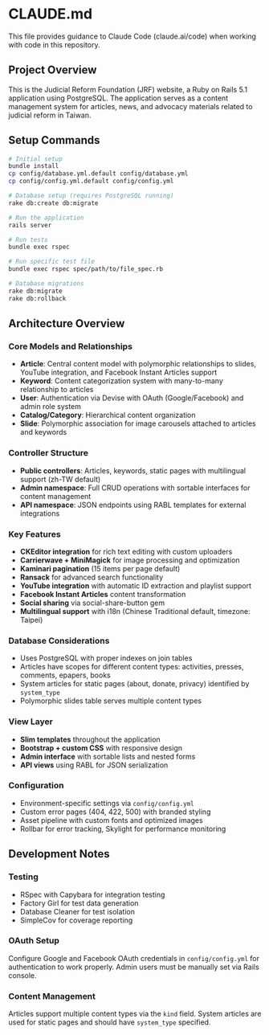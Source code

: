 # CLAUDE.md

This file provides guidance to Claude Code (claude.ai/code) when working with code in this repository.

## Project Overview

This is the Judicial Reform Foundation (JRF) website, a Ruby on Rails 5.1 application using PostgreSQL. The application serves as a content management system for articles, news, and advocacy materials related to judicial reform in Taiwan.

## Setup Commands

```bash
# Initial setup
bundle install
cp config/database.yml.default config/database.yml
cp config/config.yml.default config/config.yml

# Database setup (requires PostgreSQL running)
rake db:create db:migrate

# Run the application
rails server

# Run tests
bundle exec rspec

# Run specific test file
bundle exec rspec spec/path/to/file_spec.rb

# Database migrations
rake db:migrate
rake db:rollback
```

## Architecture Overview

### Core Models and Relationships
- **Article**: Central content model with polymorphic relationships to slides, YouTube integration, and Facebook Instant Articles support
- **Keyword**: Content categorization system with many-to-many relationship to articles
- **User**: Authentication via Devise with OAuth (Google/Facebook) and admin role system
- **Catalog/Category**: Hierarchical content organization
- **Slide**: Polymorphic association for image carousels attached to articles and keywords

### Controller Structure
- **Public controllers**: Articles, keywords, static pages with multilingual support (zh-TW default)
- **Admin namespace**: Full CRUD operations with sortable interfaces for content management
- **API namespace**: JSON endpoints using RABL templates for external integrations

### Key Features
- **CKEditor integration** for rich text editing with custom uploaders
- **Carrierwave + MiniMagick** for image processing and optimization
- **Kaminari pagination** (15 items per page default)
- **Ransack** for advanced search functionality
- **YouTube integration** with automatic ID extraction and playlist support
- **Facebook Instant Articles** content transformation
- **Social sharing** via social-share-button gem
- **Multilingual support** with i18n (Chinese Traditional default, timezone: Taipei)

### Database Considerations
- Uses PostgreSQL with proper indexes on join tables
- Articles have scopes for different content types: activities, presses, comments, epapers, books
- System articles for static pages (about, donate, privacy) identified by `system_type`
- Polymorphic slides table serves multiple content types

### View Layer
- **Slim templates** throughout the application
- **Bootstrap + custom CSS** with responsive design
- **Admin interface** with sortable lists and nested forms
- **API views** using RABL for JSON serialization

### Configuration
- Environment-specific settings via `config/config.yml`
- Custom error pages (404, 422, 500) with branded styling
- Asset pipeline with custom fonts and optimized images
- Rollbar for error tracking, Skylight for performance monitoring

## Development Notes

### Testing
- RSpec with Capybara for integration testing
- Factory Girl for test data generation
- Database Cleaner for test isolation
- SimpleCov for coverage reporting

### OAuth Setup
Configure Google and Facebook OAuth credentials in `config/config.yml` for authentication to work properly. Admin users must be manually set via Rails console.

### Content Management
Articles support multiple content types via the `kind` field. System articles are used for static pages and should have `system_type` specified.